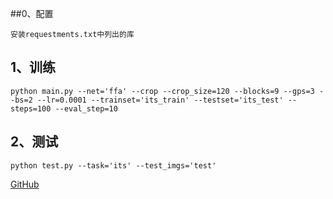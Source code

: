 ##0、配置

    安装requestments.txt中列出的库

## 1、训练

```shell
python main.py --net='ffa' --crop --crop_size=120 --blocks=9 --gps=3 --bs=2 --lr=0.0001 --trainset='its_train' --testset='its_test' --steps=100 --eval_step=10
```

## 2、测试

```shell
python test.py --task='its' --test_imgs='test'
```

[GitHub](https://github.com/ENMOJY/FAA-NET_GPU)